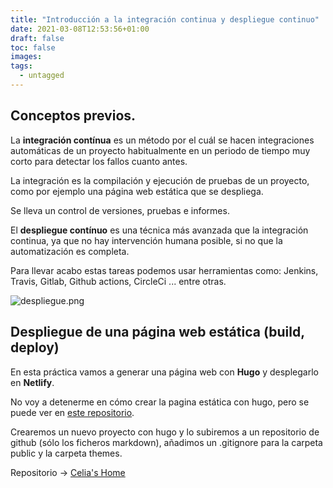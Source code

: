 ```yaml
---
title: "Introducción a la integración continua y despliegue continuo"
date: 2021-03-08T12:53:56+01:00
draft: false
toc: false
images:
tags:
  - untagged
---
```



## Conceptos previos.

La **integración contínua** es un método por el cuál se hacen integraciones automáticas de un proyecto habitualmente en un periodo de tiempo muy corto para detectar los fallos cuanto antes. 

La integración es la compilación y ejecución de pruebas de un proyecto, como por ejemplo una página web estática que se despliega.

Se lleva un control de versiones, pruebas e informes. 

El **despliegue contínuo** es una técnica más avanzada que la integración continua, ya que no hay intervención humana posible, si no que la automatización es completa.

Para llevar acabo estas tareas podemos usar herramientas como: Jenkins, Travis, Gitlab, Github actions, CircleCi ... entre otras.

![despliegue.png](/images/icdc/despliegue.png)

## Despliegue de una página web estática (build, deploy)

En esta práctica vamos a generar una página web con **Hugo** y desplegarlo en **Netlify**.

No voy a detenerme en cómo crear la pagina estática con hugo, pero se puede ver en [este repositorio](https://github.com/CeliaGMqrz/gen_pagina_estatica_hugo).

Crearemos un nuevo proyecto con hugo y lo subiremos a un repositorio de github (sólo los ficheros markdown), añadimos un .gitignore para la carpeta public y la carpeta themes.

Repositorio -> [Celia's Home](https://github.com/CeliaGMqrz/celiashome)




